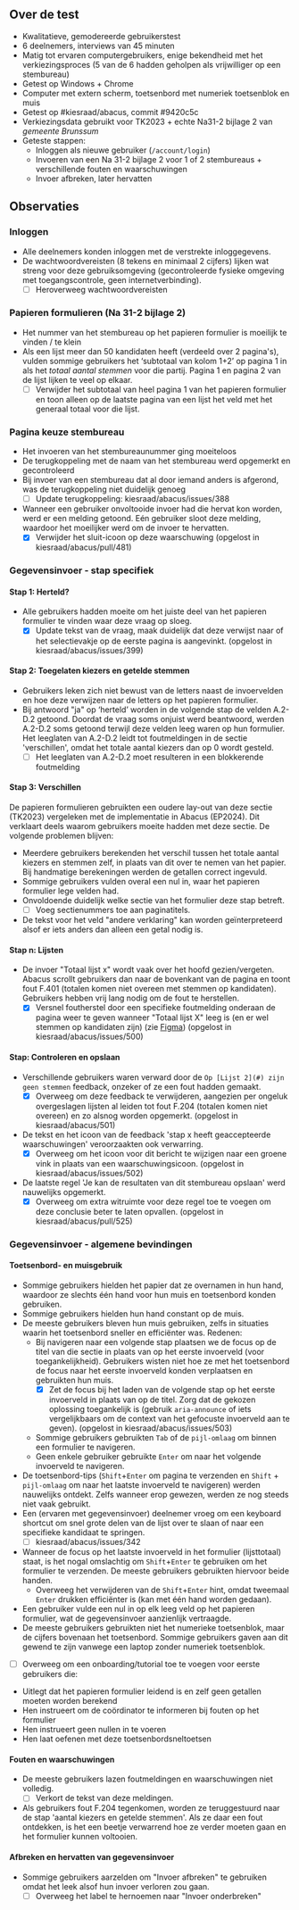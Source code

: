 ## Over de test

- Kwalitatieve, gemodereerde gebruikerstest
- 6 deelnemers, interviews van 45 minuten
- Matig tot ervaren computergebruikers, enige bekendheid met het verkiezingsproces (5 van de 6 hadden geholpen als vrijwilliger op een stembureau)
- Getest op Windows + Chrome
- Computer met extern scherm, toetsenbord met numeriek toetsenblok en muis
- Getest op #kiesraad/abacus, commit #9420c5c
- Verkiezingsdata gebruikt voor TK2023 + echte Na31-2 bijlage 2 van _gemeente Brunssum_
- Geteste stappen:
  - Inloggen als nieuwe gebruiker (`/account/login`)
  - Invoeren van een Na 31-2 bijlage 2 voor 1 of 2 stembureaus + verschillende fouten en waarschuwingen
  - Invoer afbreken, later hervatten

## Observaties

### Inloggen
- Alle deelnemers konden inloggen met de verstrekte inloggegevens.
- De wachtwoordvereisten (8 tekens en minimaal 2 cijfers) lijken wat streng voor deze gebruiksomgeving (gecontroleerde fysieke omgeving met toegangscontrole, geen internetverbinding).
  - [ ] Heroverweeg wachtwoordvereisten

### Papieren formulieren (Na 31-2 bijlage 2)
- Het nummer van het stembureau op het papieren formulier is moeilijk te vinden / te klein
- Als een lijst meer dan 50 kandidaten heeft (verdeeld over 2 pagina's), vulden sommige gebruikers het ‘subtotaal van kolom 1+2’ op pagina 1 in als het *totaal aantal stemmen* voor die partij. Pagina 1 en pagina 2 van de lijst lijken te veel op elkaar.
  - [ ] Verwijder het subtotaal van heel pagina 1 van het papieren formulier en toon alleen op de laatste pagina van een lijst het veld met het generaal totaal voor die lijst.

### Pagina keuze stembureau
- Het invoeren van het stembureaunummer ging moeiteloos
- De terugkoppeling met de naam van het stembureau werd opgemerkt en gecontroleerd
- Bij invoer van een stembureau dat al door iemand anders is afgerond, was de terugkoppeling niet duidelijk genoeg
  - [ ] Update terugkoppeling: kiesraad/abacus/issues/388
- Wanneer een gebruiker onvoltooide invoer had die hervat kon worden, werd er een melding getoond. Eén gebruiker sloot deze melding, waardoor het moeilijker werd om de invoer te hervatten.
  - [x] Verwijder het sluit-icoon op deze waarschuwing (opgelost in kiesraad/abacus/pull/481)

### Gegevensinvoer - stap specifiek
#### Stap 1: Herteld?
- Alle gebruikers hadden moeite om het juiste deel van het papieren formulier te vinden waar deze vraag op sloeg.
  - [x] Update tekst van de vraag, maak duidelijk dat deze verwijst naar of het selectievakje op de eerste pagina is aangevinkt. (opgelost in kiesraad/abacus/issues/399)

#### Stap 2: Toegelaten kiezers en getelde stemmen
- Gebruikers leken zich niet bewust van de letters naast de invoervelden en hoe deze verwijzen naar de letters op het papieren formulier.
- Bij antwoord "ja" op ‘herteld’ worden in de volgende stap de velden A.2-D.2 getoond. Doordat de vraag soms onjuist werd beantwoord, werden A.2-D.2 soms getoond terwijl deze velden leeg waren op hun formulier. Het leeglaten van A.2-D.2 leidt tot foutmeldingen in de sectie 'verschillen', omdat het totale aantal kiezers dan op 0 wordt gesteld.
  - [ ] Het leeglaten van A.2-D.2 moet resulteren in een blokkerende foutmelding

#### Stap 3: Verschillen
De papieren formulieren gebruikten een oudere lay-out van deze sectie (TK2023) vergeleken met de implementatie in Abacus (EP2024). Dit verklaart deels waarom gebruikers moeite hadden met deze sectie. De volgende problemen blijven:
- Meerdere gebruikers berekenden het verschil tussen het totale aantal kiezers en stemmen zelf, in plaats van dit over te nemen van het papier. Bij handmatige berekeningen werden de getallen correct ingevuld.
- Sommige gebruikers vulden overal een nul in, waar het papieren formulier lege velden had.
- Onvoldoende duidelijk welke sectie van het formulier deze stap betreft.
  - [ ] Voeg sectienummers toe aan paginatitels.
- De tekst voor het veld "andere verklaring" kan worden geïnterpreteerd alsof er iets anders dan alleen een getal nodig is.

#### Stap n: Lijsten
- De invoer "Totaal lijst x" wordt vaak over het hoofd gezien/vergeten. Abacus scrollt gebruikers dan naar de bovenkant van de pagina en toont fout F.401 (totalen komen niet overeen met stemmen op kandidaten). Gebruikers hebben vrij lang nodig om de fout te herstellen.
  - [x] Versnel foutherstel door een specifieke foutmelding onderaan de pagina weer te geven wanneer "Totaal lijst X" leeg is (en er wel stemmen op kandidaten zijn) (zie [Figma](https://www.figma.com/design/zZlFr8tYiRyp4I26sh6eqp/Kiesraad---Abacus-optelsoftware?node-id=6128-28260&node-type=frame&t=VOfeUhME521tHpCy-11)) (opgelost in kiesraad/abacus/issues/500)

#### Stap: Controleren en opslaan
- Verschillende gebruikers waren verward door de `Op [Lijst 2](#) zijn geen stemmen` feedback, onzeker of ze een fout hadden gemaakt.
  - [x] Overweeg om deze feedback te verwijderen, aangezien per ongeluk overgeslagen lijsten al leiden tot fout F.204 (totalen komen niet overeen) en zo alsnog worden opgemerkt. (opgelost in kiesraad/abacus/501)
- De tekst en het icoon van de feedback 'stap x heeft geaccepteerde waarschuwingen' veroorzaakten ook verwarring.
  - [x] Overweeg om het icoon voor dit bericht te wijzigen naar een groene vink in plaats van een waarschuwingsicoon. (opgelost in kiesraad/abacus/issues/502)
- De laatste regel 'Je kan de resultaten van dit stembureau opslaan' werd nauwelijks opgemerkt.
  - [x] Overweeg om extra witruimte voor deze regel toe te voegen om deze conclusie beter te laten opvallen. (opgelost in kiesraad/abacus/pull/525)

### Gegevensinvoer - algemene bevindingen
#### Toetsenbord- en muisgebruik
- Sommige gebruikers hielden het papier dat ze overnamen in hun hand, waardoor ze slechts één hand voor hun muis en toetsenbord konden gebruiken.
- Sommige gebruikers hielden hun hand constant op de muis.
- De meeste gebruikers bleven hun muis gebruiken, zelfs in situaties waarin het toetsenbord sneller en efficiënter was. Redenen:
  - Bij navigeren naar een volgende stap plaatsen we de focus op de titel van die sectie in plaats van op het eerste invoerveld (voor toegankelijkheid). Gebruikers wisten niet hoe ze met het toetsenbord de focus naar het eerste invoerveld konden verplaatsen en gebruikten hun muis.
    - [x] Zet de focus bij het laden van de volgende stap op het eerste invoerveld in plaats van op de titel. Zorg dat de gekozen oplossing toegankelijk is (gebruik `aria-announce` of iets vergelijkbaars om de context van het gefocuste invoerveld aan te geven). (opgelost in kiesraad/abacus/issues/503)
  - Sommige gebruikers gebruikten `Tab` of de `pijl-omlaag` om binnen een formulier te navigeren.
  - Geen enkele gebruiker gebruikte `Enter` om naar het volgende invoerveld te navigeren.
- De toetsenbord-tips (`Shift`+`Enter` om pagina te verzenden en `Shift` + `pijl-omlaag` om naar het laatste invoerveld te navigeren) werden nauwelijks ontdekt. Zelfs wanneer erop gewezen, werden ze nog steeds niet vaak gebruikt.
- Een (ervaren met gegevensinvoer) deelnemer vroeg om een keyboard shortcut om snel grote delen van de lijst over te slaan of naar een specifieke kandidaat te springen.
  - [ ] kiesraad/abacus/issues/342
- Wanneer de focus op het laatste invoerveld in het formulier (lijsttotaal) staat, is het nogal omslachtig om `Shift`+`Enter` te gebruiken om het formulier te verzenden. De meeste gebruikers gebruikten hiervoor beide handen.
  - Overweeg het verwijderen van de `Shift`+`Enter` hint, omdat tweemaal `Enter` drukken efficiënter is (kan met één hand worden gedaan).
- Een gebruiker vulde een nul in op elk leeg veld op het papieren formulier, wat de gegevensinvoer aanzienlijk vertraagde.
- De meeste gebruikers gebruikten niet het numerieke toetsenblok, maar de cijfers bovenaan het toetsenbord. Sommige gebruikers gaven aan dit gewend te zijn vanwege een laptop zonder numeriek toetsenblok.
- [ ] Overweeg om een onboarding/tutorial toe te voegen voor eerste gebruikers die:
 - Uitlegt dat het papieren formulier leidend is en zelf geen getallen moeten worden berekend
 - Hen instrueert om de coördinator te informeren bij fouten op het formulier
 - Hen instrueert geen nullen in te voeren
 - Hen laat oefenen met deze toetsenbordsneltoetsen

#### Fouten en waarschuwingen
- De meeste gebruikers lazen foutmeldingen en waarschuwingen niet volledig.
  - [ ] Verkort de tekst van deze meldingen.
- Als gebruikers fout F.204 tegenkomen, worden ze teruggestuurd naar de stap 'aantal kiezers en getelde stemmen'. Als ze daar een fout ontdekken, is het een beetje verwarrend hoe ze verder moeten gaan en het formulier kunnen voltooien.

#### Afbreken en hervatten van gegevensinvoer
- Sommige gebruikers aarzelden om "Invoer afbreken" te gebruiken omdat het leek alsof hun invoer verloren zou gaan.
  - [ ] Overweeg het label te hernoemen naar "Invoer onderbreken"
